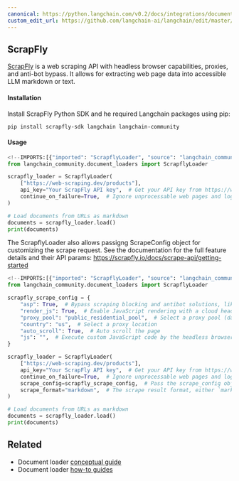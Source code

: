 ```yaml
---
canonical: https://python.langchain.com/v0.2/docs/integrations/document_loaders/scrapfly/
custom_edit_url: https://github.com/langchain-ai/langchain/edit/master/docs/docs/integrations/document_loaders/scrapfly.ipynb
---
```


## ScrapFly
[ScrapFly](https://scrapfly.io/) is a web scraping API with headless browser capabilities, proxies, and anti-bot bypass. It allows for extracting web page data into accessible LLM markdown or text.

#### Installation
Install ScrapFly Python SDK and he required Langchain packages using pip:
```shell
pip install scrapfly-sdk langchain langchain-community
```

#### Usage


```python
<!--IMPORTS:[{"imported": "ScrapflyLoader", "source": "langchain_community.document_loaders", "docs": "https://api.python.langchain.com/en/latest/document_loaders/langchain_community.document_loaders.scrapfly.ScrapflyLoader.html", "title": "# ScrapFly"}]-->
from langchain_community.document_loaders import ScrapflyLoader

scrapfly_loader = ScrapflyLoader(
    ["https://web-scraping.dev/products"],
    api_key="Your ScrapFly API key",  # Get your API key from https://www.scrapfly.io/
    continue_on_failure=True,  # Ignore unprocessable web pages and log their exceptions
)

# Load documents from URLs as markdown
documents = scrapfly_loader.load()
print(documents)
```

The ScrapflyLoader also allows passigng ScrapeConfig object for customizing the scrape request. See the documentation for the full feature details and their API params: https://scrapfly.io/docs/scrape-api/getting-started


```python
<!--IMPORTS:[{"imported": "ScrapflyLoader", "source": "langchain_community.document_loaders", "docs": "https://api.python.langchain.com/en/latest/document_loaders/langchain_community.document_loaders.scrapfly.ScrapflyLoader.html", "title": "# ScrapFly"}]-->
from langchain_community.document_loaders import ScrapflyLoader

scrapfly_scrape_config = {
    "asp": True,  # Bypass scraping blocking and antibot solutions, like Cloudflare
    "render_js": True,  # Enable JavaScript rendering with a cloud headless browser
    "proxy_pool": "public_residential_pool",  # Select a proxy pool (datacenter or residnetial)
    "country": "us",  # Select a proxy location
    "auto_scroll": True,  # Auto scroll the page
    "js": "",  # Execute custom JavaScript code by the headless browser
}

scrapfly_loader = ScrapflyLoader(
    ["https://web-scraping.dev/products"],
    api_key="Your ScrapFly API key",  # Get your API key from https://www.scrapfly.io/
    continue_on_failure=True,  # Ignore unprocessable web pages and log their exceptions
    scrape_config=scrapfly_scrape_config,  # Pass the scrape_config object
    scrape_format="markdown",  # The scrape result format, either `markdown`(default) or `text`
)

# Load documents from URLs as markdown
documents = scrapfly_loader.load()
print(documents)
```


## Related

- Document loader [conceptual guide](/docs/concepts/#document-loaders)
- Document loader [how-to guides](/docs/how_to/#document-loaders)